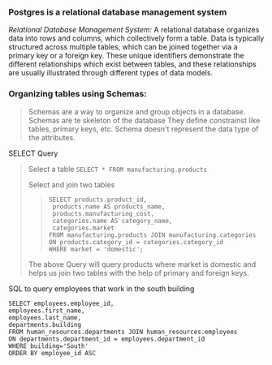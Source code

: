 ### Postgres is a relational database management system

*Relational Database Management System:*
A relational database organizes data into rows and columns, 
which collectively form a table. Data is typically structured across multiple tables,
which can be joined together via a primary key or a foreign key. 
These unique identifiers demonstrate the different relationships which exist between tables,
and these relationships are usually illustrated through different types of data models. 

### Organizing tables using Schemas:
> Schemas are a way to organize and group objects in a database.
> Schemas are te skeleton of the database
> They define constrainst like tables, primary keys, etc.
> Schema doesn't represent the data type of the attributes.

SELECT Query
> Select a table `SELECT * FROM manufacturing.products`
>
> Select and join two tables
>>``` 
>> SELECT products.product_id,
>>	products.name AS products_name,
>>	products.manufacturing_cost,
>>	categories.name AS category_name,
>>	categories.market
>> FROM manufacturing.products JOIN manufacturing.categories
>> ON products.category_id = categories.category_id
>>WHERE market = 'domestic';
>>```
> The above Query will query products where market is domestic and helps us join two tables with the help of primary and foreign keys.

SQL to query employees that work in the south building
```commandline
SELECT employees.employee_id,
employees.first_name,
employees.last_name,
departments.building
FROM human_resources.departments JOIN human_resources.employees
ON departments.department_id = employees.department_id
WHERE building='South'
ORDER BY employee_id ASC

```